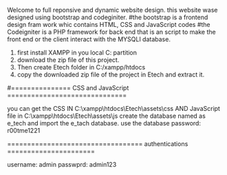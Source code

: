Welcome to full reponsive and dynamic website design.
this website wase designed using bootstrap and codeginiter.
#the bootstrap is a frontend design fram work whic contains HTML, CSS and JavaScript codes
#the Codeigniter is a PHP framework for back end that is an script to make the front end or the client interact with the MYSQLI database.
1. first install XAMPP in you local C: partition 
2. download the zip file of this project.
3. Then create Etech folder in C:/xampp/htdocs
4. copy the downloaded zip file of the project in Etech and extract it.
   
#=============== CSS and JavaScript ==============================

you can get the CSS IN C:\xampp\htdocs\Etech\assets\css AND JavaScript file in C:\xampp\htdocs\Etech\assets\js
create the database named as e_tech and import the e_tach database.
use the database password: r00tme1221

================================== authentications    ======================

username: admin
passwprd: admin123


